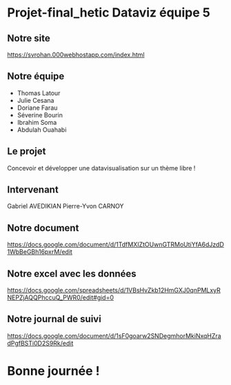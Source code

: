 # Projet-final_hetic Dataviz équipe 5

## Notre site

https://svrohan.000webhostapp.com/index.html

## Notre équipe
  - Thomas Latour
  - Julie Cesana
  - Doriane Farau
  - Séverine Bourin
  - Ibrahim Soma
  - Abdulah Ouahabi

## Le projet

Concevoir et développer une datavisualisation sur un thème libre !

## Intervenant

Gabriel AVEDIKIAN
Pierre-Yvon CARNOY

## Notre document

https://docs.google.com/document/d/1TdfMXIZtOUwnGTRMoUtiYfA6dJzdD1WbBeGBh16pxrM/edit

## Notre excel avec les données

https://docs.google.com/spreadsheets/d/1VBsHvZkb12HmGXJ0qnPMLxyRNEPZjAQQPhccuQ_PWR0/edit#gid=0

## Notre journal de suivi

https://docs.google.com/document/d/1sF0goarw2SNDegmhorMkiNxqHZradPgfBSTi0D2S9Rk/edit

# Bonne journée !

